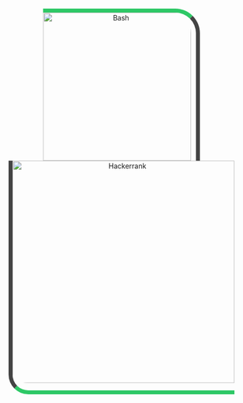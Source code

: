 

<br>
<div align="center">
    <span>
        <img src="/Hackerrank-Linux-Shell-Solutions/bash.png" alt="Bash" style="width:300px;height:auto;padding-right:10px;border-top:8px solid #2ec866;border-right:8px solid #444444;border-top-right-radius:50px;"/>
    </span>
    <span>
        <img src="/Hackerrank-Linux-Shell-Solutions/hackerrank.webp" alt="Hackerrank" style="width:450px;height:auto;padding-bottom:15px;border-bottom:8px solid #2ec866;border-left:8px solid #444444;border-bottom-left-radius:40px;"/>
    </span>
    <!--<br>
    <h1 style="color:#444444;border-bottom:3px solid #2ec866;padding-bottom:2px;font-family: 'Anton', sans-serif;letter-spacing:1.5px;word-spacing:3px;">HackerRank BASH Programming Solutions</h1>-->
</div>
